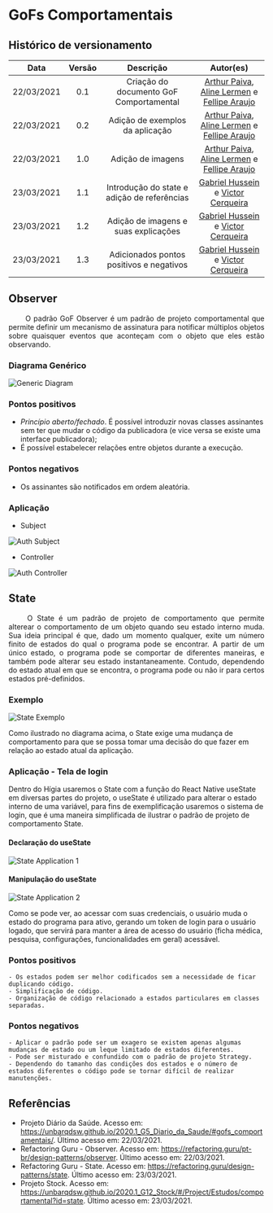# GoFs Comportamentais

## Histórico de versionamento

|    Data    | Versão |                    Descrição                     |                      Autor(es)   |
| :--------: | :----: | :----------------------------------------------: | :-------------------------------------------------------------------------------------------------: |
| 22/03/2021 |  0.1   |             Criação do documento GoF Comportamental        | [Arthur Paiva](https://github.com/arthurpaivat), [Aline Lermen](https:/github.com/alinelermen) e [Fellipe Araujo](https://github.com/fellipe-araujo)  |
| 22/03/2021 |  0.2   |             Adição de exemplos da aplicação        | [Arthur Paiva](https://github.com/arthurpaivat), [Aline Lermen](https:/github.com/alinelermen) e [Fellipe Araujo](https://github.com/fellipe-araujo)  |
| 22/03/2021 | 1.0 |            Adição de imagens                          | [Arthur Paiva](https://github.com/arthurpaivat), [Aline Lermen](https:/github.com/alinelermen) e [Fellipe Araujo](https://github.com/fellipe-araujo)  |
| 23/03/2021 | 1.1 |            Introdução do state e adição de referências                         |[Gabriel Hussein](https://github.com/GabrielHussein) e [Victor Cerqueira](https://github.com/VictorAmaralC) |
| 23/03/2021 | 1.2 |            Adição de imagens e suas explicações                         |[Gabriel Hussein](https://github.com/GabrielHussein) e [Victor Cerqueira](https://github.com/VictorAmaralC) |
| 23/03/2021 | 1.3 |            Adicionados pontos positivos e negativos                        |[Gabriel Hussein](https://github.com/GabrielHussein) e [Victor Cerqueira](https://github.com/VictorAmaralC) |


## Observer
<p style="text-align: justify;"> &emsp;&emsp;
O padrão GoF Observer é um padrão de projeto comportamental que permite definir um mecanismo de assinatura para notificar múltiplos objetos sobre quaisquer eventos que aconteçam com o objeto que eles estão observando.
</p>

### Diagrama Genérico

![Generic Diagram](../assets/images/05-padroesDeProjeto/GoFComportamental/observerGeneric.png)

### Pontos positivos
- *Princípio aberto/fechado*. É possível introduzir novas classes assinantes sem ter que mudar o código da publicadora (e vice versa se existe uma interface publicadora);
- É possível estabelecer relações entre objetos durante a execução.


### Pontos negativos
- Os assinantes são notificados em ordem aleatória.


### Aplicação

-  Subject

![Auth Subject](../assets/images/05-padroesDeProjeto/GoFComportamental/authController.png)

- Controller

![Auth Controller](../assets/images/05-padroesDeProjeto/GoFComportamental/authSubject.png)

## State
<p style="text-align: justify;"> &emsp;&emsp;
O State é um padrão de projeto de comportamento que permite alterear o comportamento de um objeto quando seu estado interno muda. Sua ideia principal é que, dado um momento qualquer, exite um número finito de estados do qual o programa pode se encontrar. A partir de um único estado, o programa pode se comportar de diferentes maneiras, e também pode alterar seu estado instantaneamente. Contudo, dependendo do estado atual em que se encontra, o programa pode ou não ir para certos estados pré-definidos. 
</p>

### Exemplo

![State Exemplo](../assets/images/05-padroesDeProjeto/GoFComportamental/stateExample.png)

Como ilustrado no diagrama acima, o State exige uma mudança de comportamento para que se possa tomar uma decisão do que fazer em relação ao estado atual da aplicação.

### Aplicação - Tela de login

Dentro do Hígia usaremos o State com a função do React Native useState em diversas partes do projeto, o useState é utilizado para alterar o estado interno de uma variável, para fins de exemplificação usaremos o sistema de login, que é uma maneira simplificada de ilustrar o padrão de projeto de comportamento State.

#### Declaração do useState
![State Application 1](../assets/images/05-padroesDeProjeto/GoFComportamental/stateApplication1.png)

#### Manipulação do useState
![State Application 2](../assets/images/05-padroesDeProjeto/GoFComportamental/stateApplication2.png)

Como se pode ver, ao acessar com suas credenciais, o usuário muda o estado do programa para ativo, gerando um token de login para o usuário logado, que servirá para manter a área de acesso do usuário (ficha médica, pesquisa, configurações, funcionalidades em geral) acessável.

### Pontos positivos
    - Os estados podem ser melhor codificados sem a necessidade de ficar duplicando código.
    - Simplificação de código.
    - Organização de código relacionado a estados particulares em classes separadas.
### Pontos negativos
    - Aplicar o padrão pode ser um exagero se existem apenas algumas mudanças de estado ou um leque limitado de estados diferentes.
    - Pode ser misturado e confundido com o padrão de projeto Strategy.
    - Dependendo do tamanho das condições dos estados e o número de estados diferentes o código pode se tornar difícil de realizar manutenções.

## Referências

- Projeto Diário da Saúde. Acesso em: https://unbarqdsw.github.io/2020.1_G5_Diario_da_Saude/#gofs_comportamentais/. Último acesso em: 22/03/2021.
- Refactoring Guru - Observer. Acesso em: https://refactoring.guru/pt-br/design-patterns/observer. Último acesso em: 22/03/2021.
- Refactoring Guru - State. Acesso em: https://refactoring.guru/design-patterns/state. Último acesso em: 23/03/2021.
- Projeto Stock. Acesso em: https://unbarqdsw.github.io/2020.1_G12_Stock/#/Project/Estudos/comportamental?id=state. Último acesso em: 23/03/2021.